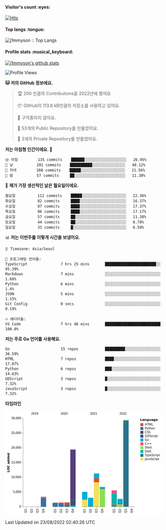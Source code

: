 <h4>Visitor's count :eyes:</h4>

[![Hits](https://hits.seeyoufarm.com/api/count/incr/badge.svg?url=https%3A%2F%2Fgithub.com%2Fj1mmyson&count_bg=%2379C83D&title_bg=%23555555&icon=&icon_color=%23E7E7E7&title=hits&edge_flat=false)](https://hits.seeyoufarm.com)

<h4>Top langs :tongue:</h4>

<p><img src="https://github-readme-stats.vercel.app/api/top-langs/?username=j1mmyson&hide=html&langs_count=8&theme=tokyonight&layout=compact" alt="j1mmyson :: Top Langs" /></p>

<h4>Profile stats :musical_keyboard:</h4>

[![j1mmyson's github stats](https://github-readme-stats.vercel.app/api?username=j1mmyson&show_icons=true&theme=merko&hide=["contribs","issues"])](https://github.com/j1mmyson)

<!--START_SECTION:waka-->
![Profile Views](http://img.shields.io/badge/Profile%20Views-134-blue)

**🐱 저의 GitHub 정보에요.** 

> 🏆 200 만큼의 Contributions을 2022년에 했어요
 > 
> 📦 GitHub의 113.8 kB만큼의 저장소를 사용하고 있어요. 
 > 
> 🚫 구직중이지 않아요.
 > 
> 📜 53개의 Public Repository를 만들었어요. 
 > 
> 🔑 3개의 Private Repository를 만들었어요.  
 > 
**저는 아침형 인간이에요. 🐤** 

```text
🌞 아침         135 commits    ██████░░░░░░░░░░░░░░░░░░░   26.95% 
🌆 낮　         201 commits    ██████████░░░░░░░░░░░░░░░   40.12% 
🌃 저녁         108 commits    █████░░░░░░░░░░░░░░░░░░░░   21.56% 
🌙 밤　         57 commits     ██░░░░░░░░░░░░░░░░░░░░░░░   11.38%

```
📅 **제가 가장 생산적인 날은 월요일이에요.** 

```text
월요일          112 commits    █████░░░░░░░░░░░░░░░░░░░░   22.36% 
화요일          82 commits     ████░░░░░░░░░░░░░░░░░░░░░   16.37% 
수요일          87 commits     ████░░░░░░░░░░░░░░░░░░░░░   17.37% 
목요일          86 commits     ████░░░░░░░░░░░░░░░░░░░░░   17.17% 
금요일          57 commits     ██░░░░░░░░░░░░░░░░░░░░░░░   11.38% 
토요일          44 commits     ██░░░░░░░░░░░░░░░░░░░░░░░   8.78% 
일요일          33 commits     █░░░░░░░░░░░░░░░░░░░░░░░░   6.59%

```


📊 **저는 이번주를 이렇게 시간을 보냈어요.** 

```text
⌚︎ Timezone: Asia/Seoul

💬 프로그래밍 언어들: 
TypeScript               7 hrs 25 mins       ███████████████████████░░   95.39% 
Markdown                 7 mins              ░░░░░░░░░░░░░░░░░░░░░░░░░   1.68% 
Python                   6 mins              ░░░░░░░░░░░░░░░░░░░░░░░░░   1.4% 
JSON                     5 mins              ░░░░░░░░░░░░░░░░░░░░░░░░░   1.15% 
Git Config               0 secs              ░░░░░░░░░░░░░░░░░░░░░░░░░   0.19%

🔥 에디터들: 
VS Code                  7 hrs 46 mins       █████████████████████████   100.0%

```

**저는 주로 Go 언어를 사용해요.** 

```text
Go                       15 repos            █████████░░░░░░░░░░░░░░░░   36.59% 
HTML                     7 repos             ████░░░░░░░░░░░░░░░░░░░░░   17.07% 
Python                   6 repos             ███░░░░░░░░░░░░░░░░░░░░░░   14.63% 
GDScript                 3 repos             █░░░░░░░░░░░░░░░░░░░░░░░░   7.32% 
JavaScript               3 repos             █░░░░░░░░░░░░░░░░░░░░░░░░   7.32%

```


**타임라인**

![Chart not found](https://raw.githubusercontent.com/j1mmyson/j1mmyson/main/charts/bar_graph.png) 


 Last Updated on 23/08/2022 02:40:26 UTC
<!--END_SECTION:waka-->
